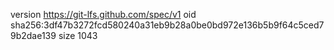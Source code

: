version https://git-lfs.github.com/spec/v1
oid sha256:3df47b3272fcd580240a31eb9b28a0be0bd972e136b5b9f64c5ced79b2dae139
size 1043
